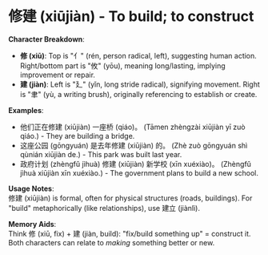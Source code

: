 # **修建 (xiūjiàn) - To build; to construct**

**Character Breakdown**:  
- **修 (xiū)**: Top is "亻" (rén, person radical, left), suggesting human action. Right/bottom part is "攸" (yōu), meaning long/lasting, implying improvement or repair.  
- **建 (jiàn)**: Left is "廴" (yǐn, long stride radical), signifying movement. Right is "聿" (yù, a writing brush), originally referencing to establish or create.

**Examples**:  
- 他们正在修建 (xiūjiàn) 一座桥 (qiáo)。 (Tāmen zhèngzài xiūjiàn yī zuò qiáo.) - They are building a bridge.  
- 这座公园 (gōngyuán) 是去年修建 (xiūjiàn) 的。 (Zhè zuò gōngyuán shì qùnián xiūjiàn de.) - This park was built last year.  
- 政府计划 (zhèngfǔ jìhuà) 修建 (xiūjiàn) 新学校 (xīn xuéxiào)。 (Zhèngfǔ jìhuà xiūjiàn xīn xuéxiào.) - The government plans to build a new school.

**Usage Notes**:  
修建 (xiūjiàn) is formal, often for physical structures (roads, buildings). For "build" metaphorically (like relationships), use 建立 (jiànlì).

**Memory Aids**:  
Think 修 (xiū, fix) + 建 (jiàn, build): "fix/build something up" = construct it. Both characters can relate to *making* something better or new.